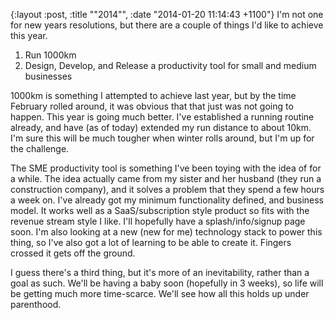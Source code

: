 {:layout :post, :title "\"2014\"", :date "2014-01-20 11:14:43 +1100"}
I'm not one for new years resolutions, but there are a couple of things I'd like to achieve this year.

1. Run 1000km
2. Design, Develop, and Release a productivity tool for small and medium businesses

1000km is something I attempted to achieve last year, but by the time February rolled around, it was obvious that that just was not going to happen. This year is going much better. I've established a running routine already, and have (as of today) extended my run distance to about 10km. I'm sure this will be much tougher when winter rolls around, but I'm up for the challenge.

The SME productivity tool is something I've been toying with the idea of for a while. The idea actually came from my sister and her husband (they run a construction company), and it solves a problem that they spend a few hours a week on. I've already got my minimum functionality defined, and business model. It works well as a SaaS/subscription style product so fits with the revenue stream style I like. I'll hopefully have a splash/info/signup page soon. I'm also looking at a new (new for me) technology stack to power this thing, so I've also got a lot of learning to be able to create it. Fingers crossed it gets off the ground.

I guess there's a third thing, but it's more of an inevitability, rather than a goal as such. We'll be having a baby soon (hopefully in 3 weeks), so life will be getting much more time-scarce. We'll see how all this holds up under parenthood.
